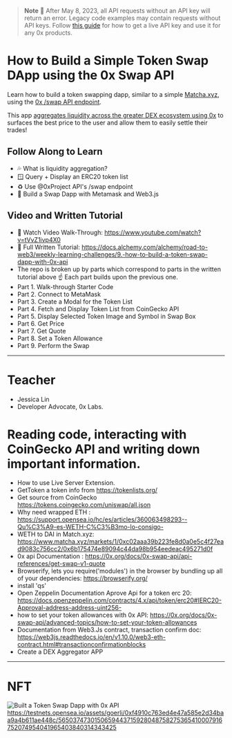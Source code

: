 > **Note**
> 📣 After May 8, 2023, all API requests without an API key will return an error. Legacy code examples may contain requests without API keys. Follow [this guide](https://0x.org/docs/introduction/getting-started) for how to get a live API key and use it for any 0x products.


# How to Build a Simple Token Swap DApp using the 0x Swap API


Learn how to build a token swapping dapp, similar to a simple [Matcha.xyz](https://matcha.xyz/), using the [0x /swap API endpoint](https://docs.0x.org/0x-api-swap/api-references/get-swap-v1-quote). 

This app [aggregates liquidity across the greater DEX ecosystem using 0x](https://docs.0x.org/introduction/introduction-to-0x#the-0x-ecosystem) to surfaces the best price to the user and allow them to easily settle their trades!

## Follow Along to Learn

* 💦 What is liquidity aggregation?
* 🪟 Query + Display an ERC20 token list
* ♻️ Use @0xProject API's /swap endpoint
* 🧱 Build a Swap Dapp with Metamask and Web3.js

## Video and Written Tutorial

* 🎥 Watch Video Walk-Through: https://www.youtube.com/watch?v=tVvZ1ivp4X0
* 📖 Full Written Tutorial: https://docs.alchemy.com/alchemy/road-to-web3/weekly-learning-challenges/9.-how-to-build-a-token-swap-dapp-with-0x-api
 * The repo is broken up by parts which correspond to parts in the written tutorial above ☝️ Each part builds upon the previous one. 
 * Part 1. Walk-through Starter Code
 * Part 2. Connect to MetaMask
 * Part 3. Create a Modal for the Token List
 * Part 4. Fetch and Display Token List from CoinGecko API
 * Part 5. Display Selected Token Image and Symbol in Swap Box
 * Part 6. Get Price
 * Part 7. Get Quote
 * Part 8. Set a Token Allowance
 * Part 9. Perform the Swap

-----------------------------------------------------------------------------------------------------------------------------------------------------------
# Teacher 
* Jessica Lin
* Developer Advocate, 0x Labs.

# Reading code, interacting with CoinGecko API and writing down important information.

* How to use Live Server Extension.
* GetToken a token info from https://tokenlists.org/
* Get source from CoinGecko  https://tokens.coingecko.com/uniswap/all.json
* Why need wrapped ETH : https://support.opensea.io/hc/es/articles/360063498293--Qu%C3%A9-es-WETH-C%C3%B3mo-lo-consigo-
* WETH to DAI in Match.xyz: https://www.matcha.xyz/markets/1/0xc02aaa39b223fe8d0a0e5c4f27ead9083c756cc2/0x6b175474e89094c44da98b954eedeac495271d0f
* 0x api Documentation  : https://0x.org/docs/0x-swap-api/api-references/get-swap-v1-quote
* Browserify, lets you require('modules') in the browser by bundling up all of your dependencies: https://browserify.org/
* install 'qs'
* Open Zeppelin Documentation Aprove Api for a token erc 20: https://docs.openzeppelin.com/contracts/4.x/api/token/erc20#IERC20-Approval-address-address-uint256-  
* how to set your token allowances with 0x API: https://0x.org/docs/0x-swap-api/advanced-topics/how-to-set-your-token-allowances
* Documentation from Web3.Js contract, transaction confirm doc: https://web3js.readthedocs.io/en/v1.10.0/web3-eth-contract.html#transactionconfirmationblocks
* Create a DEX Aggregator APP

-----------------------------------------------------------------------------------------------------------------------------------------------------------
# NFT

![Built a Token Swap Dapp with 0x API](https://user-images.githubusercontent.com/42863568/236949330-751f7777-5717-41b6-869d-b0e664ecadd6.jpeg)
https://testnets.opensea.io/assets/goerli/0xf4910c763ed4e47a585e2d34baa9a4b611ae448c/5650374730150659443715928048758275365410007916752074954041965403840314343425
